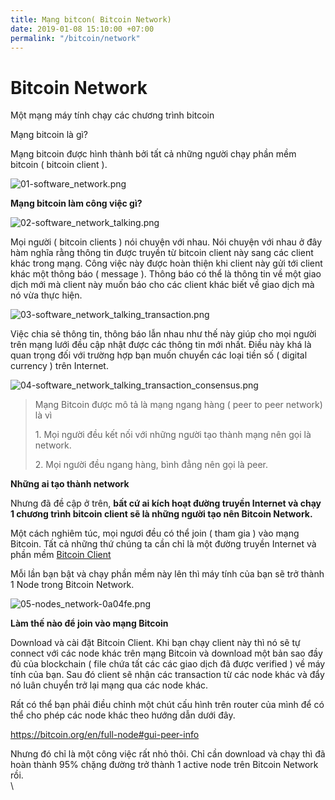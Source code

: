```yaml
---
title: Mạng bitcon( Bitcoin Network)
date: 2019-01-08 15:10:00 +07:00
permalink: "/bitcoin/network"
---
```


# Bitcoin Network

Một mạng máy tính chạy các chương trình bitcoin

Mạng bitcoin là gì?

Mạng bitcoin được hình thành bởi tất cả những người chạy phần mềm bitcoin ( bitcoin client ).

![01-software_network.png](/uploads/01-software_network.png)

**Mạng bitcoin làm công việc gì?**

![02-software_network_talking.png](/uploads/02-software_network_talking.png)

Mọi người ( bitcoin clients ) nói chuyện với nhau. Nói chuyện với nhau ở đây hàm nghĩa rằng thông tin được truyền từ bitcoin client này sang các client khác trong mạng. Công việc này được hoàn thiện khi client này gửi tới client khác một thông báo ( message ). Thông báo có thể là thông tin về một giao dịch mới mà client này muốn báo cho các client khác biết về giao dịch mà nó vừa thực hiện.

![03-software_network_talking_transaction.png](/uploads/03-software_network_talking_transaction.png)

Việc chia sẻ thông tin, thông báo lẫn nhau như thế này giúp cho mọi người trên mạng lưới đều cập nhật được các thông tin mới nhất. Điều này khá là quan trọng đối với trường hợp bạn muốn chuyển các loại tiền số ( digital currency ) trên Internet.

![04-software_network_talking_transaction_consensus.png](/uploads/04-software_network_talking_transaction_consensus.png)

> Mạng Bitcoin được mô tả là mạng ngang hàng ( peer to peer network) là vì
>
> 1\. Mọi người đều kết nối với những người tạo thành mạng nên gọi là network.
>
> 2\. Mọi người đều ngang hàng, bình đẳng nên gọi là peer.

**Những ai tạo thành network**

Nhưng đã đề cập ở trên, **bất cứ ai kích hoạt đường truyền Internet và chạy 1 chương trình bitcoin client sẽ là những người tạo nên Bitcoin Network.**

Một cách nghiêm túc, mọi ngươi đều có thể join ( tham gia ) vào mạng Bitcoin.  Tất cả những thứ chúng ta cần chỉ là một đường truyền Internet và phần mềm [Bitcoin Client ](https://bitcoin.org/en/download)

Mỗi lần bạn bật và chạy phần mềm này lên thì máy tính của bạn sẽ trở thành 1 Node trong Bitcoin Network.

![05-nodes_network-0a04fe.png](/uploads/05-nodes_network-0a04fe.png)

**Làm thế nào để join vào mạng Bitcoin**

Download và cài đặt Bitcoin Client. Khi bạn chạy client này thì nó sẽ tự connect với các node khác trên mạng Bitcoin và download một bản sao đầy đủ của blockchain ( file chứa tất các các giao dịch đã được verified ) về máy tính của bạn. Sau đó client sẽ nhận các transaction từ các node khác và đẩy nó luân chuyển trở lại mạng qua các node khác.

Rất có thể bạn phải điều chỉnh một chút cấu hình trên router của mình để có thể cho phép các node khác theo hướng dẫn dưới đây. 

https://bitcoin.org/en/full-node#gui-peer-info

Nhưng đó chỉ là một công việc rất nhỏ thôi.  Chỉ cần download và chạy thì đã hoàn thành 95% chặng đường trở thành 1 active node trên Bitcoin Network rồi.\
\
